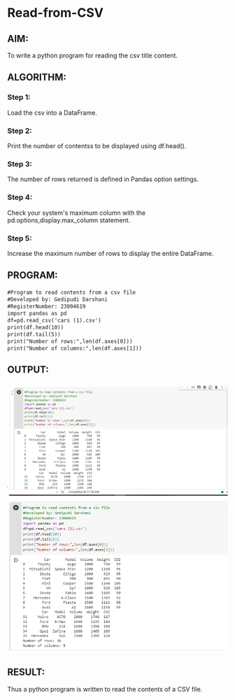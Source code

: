 # Read-from-CSV


## AIM:
To write a python program for reading the csv title content.
## ALGORITHM:
### Step 1:
Load the csv into a DataFrame.
### Step 2:
Print the number of contentss to be displayed using df.head().
### Step 3:
The number of rows returned is defined in Pandas option settings.
### Step 4:
Check your system's maximum column with the pd.options,display.max_column statement.
### Step 5:
Increase the maximum number of rows to display the entire DataFrame.
## PROGRAM:
``````
#Program to read contents from a csv file
#Developed by: Gedipudi Darshani
#RegisterNumber: 23004619
import pandas as pd
df=pd.read_csv('cars (1).csv')
print(df.head(10))
print(df.tail(5))
print("Number of rows:",len(df.axes[0]))
print("Number of columns:",len(df.axes[1]))
``````
## OUTPUT:
![solution](output1.png)
![solution](output2.png)
## RESULT:
Thus a python program is written to read the contents of a CSV file.
